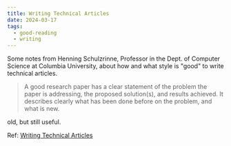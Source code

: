 ```yaml
---
title: Writing Technical Articles
date: 2024-03-17
tags:
  - good-reading
  - writing
---
```


Some notes from Henning Schulzrinne, Professor in the Dept. of Computer Science
at Columbia University, about how and what style is "good" to write technical
articles.

> A good research paper has a clear statement of the problem the paper is
> addressing, the proposed solution(s), and results achieved. It describes
> clearly what has been done before on the problem, and what is new.

old, but still useful.

Ref:
[Writing Technical Articles](https://www.cs.columbia.edu/~hgs/etc/writing-style.html)
